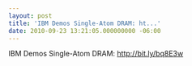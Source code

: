 ```yaml
---
layout: post
title: 'IBM Demos Single-Atom DRAM: ht...'
date: 2010-09-23 13:21:05.000000000 -06:00
---
```

IBM Demos Single-Atom DRAM: <a href="http://bit.ly/bq8E3w" rel="nofollow">http://bit.ly/bq8E3w</a>
